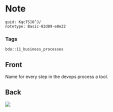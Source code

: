 # Note
```
guid: KqcTS]6^J/
notetype: Basic-02d89-e0e22
```

### Tags
```
bda::11_business_processes
```

## Front
Name for every step in the devops process a tool.

## Back
<img src="paste-d1bc84b704008a4db64fa01ed1483713cb7e0a20.jpg">
